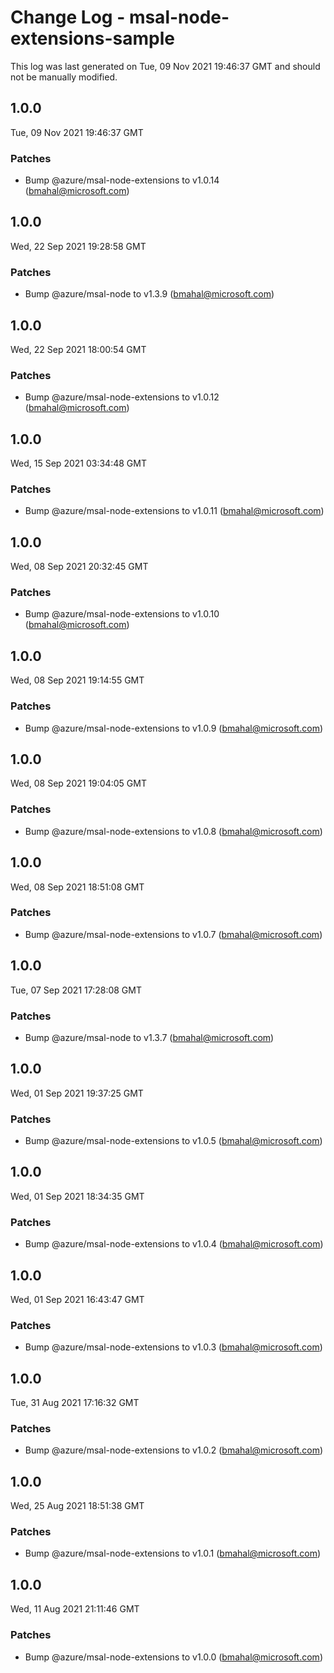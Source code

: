 # Change Log - msal-node-extensions-sample

This log was last generated on Tue, 09 Nov 2021 19:46:37 GMT and should not be manually modified.

<!-- Start content -->

## 1.0.0


Tue, 09 Nov 2021 19:46:37 GMT


### Patches

- Bump @azure/msal-node-extensions to v1.0.14 (bmahal@microsoft.com)

## 1.0.0

Wed, 22 Sep 2021 19:28:58 GMT

### Patches

- Bump @azure/msal-node to v1.3.9 (bmahal@microsoft.com)

## 1.0.0

Wed, 22 Sep 2021 18:00:54 GMT

### Patches

- Bump @azure/msal-node-extensions to v1.0.12 (bmahal@microsoft.com)

## 1.0.0

Wed, 15 Sep 2021 03:34:48 GMT

### Patches

- Bump @azure/msal-node-extensions to v1.0.11 (bmahal@microsoft.com)

## 1.0.0

Wed, 08 Sep 2021 20:32:45 GMT

### Patches

- Bump @azure/msal-node-extensions to v1.0.10 (bmahal@microsoft.com)

## 1.0.0

Wed, 08 Sep 2021 19:14:55 GMT

### Patches

- Bump @azure/msal-node-extensions to v1.0.9 (bmahal@microsoft.com)

## 1.0.0

Wed, 08 Sep 2021 19:04:05 GMT

### Patches

- Bump @azure/msal-node-extensions to v1.0.8 (bmahal@microsoft.com)

## 1.0.0

Wed, 08 Sep 2021 18:51:08 GMT

### Patches

- Bump @azure/msal-node-extensions to v1.0.7 (bmahal@microsoft.com)

## 1.0.0

Tue, 07 Sep 2021 17:28:08 GMT

### Patches

- Bump @azure/msal-node to v1.3.7 (bmahal@microsoft.com)

## 1.0.0

Wed, 01 Sep 2021 19:37:25 GMT

### Patches

- Bump @azure/msal-node-extensions to v1.0.5 (bmahal@microsoft.com)

## 1.0.0

Wed, 01 Sep 2021 18:34:35 GMT

### Patches

- Bump @azure/msal-node-extensions to v1.0.4 (bmahal@microsoft.com)

## 1.0.0

Wed, 01 Sep 2021 16:43:47 GMT

### Patches

- Bump @azure/msal-node-extensions to v1.0.3 (bmahal@microsoft.com)

## 1.0.0

Tue, 31 Aug 2021 17:16:32 GMT

### Patches

- Bump @azure/msal-node-extensions to v1.0.2 (bmahal@microsoft.com)

## 1.0.0

Wed, 25 Aug 2021 18:51:38 GMT

### Patches

- Bump @azure/msal-node-extensions to v1.0.1 (bmahal@microsoft.com)

## 1.0.0

Wed, 11 Aug 2021 21:11:46 GMT

### Patches

- Bump @azure/msal-node-extensions to v1.0.0 (bmahal@microsoft.com)
